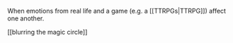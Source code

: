 When emotions from real life and a game (e.g. a [[TTRPGs|TTRPG]]) affect one another.

[[blurring the magic circle]]

